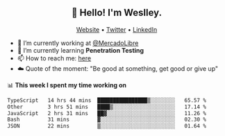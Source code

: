 <h2 align="center">👋 Hello! I'm Weslley.</h2>
<p align="center">
  <a href="http://weslleyneri.com.br">Website</a> •
  <a href="https://twitter.com/Weslley_Neri">Twitter</a> •
  <a href="https://www.linkedin.com/in/weslley-neri-3658908b">LinkedIn</a>
</p>


- 🔭 I’m currently working at [@MercadoLibre](https://github.com/mercadolibre)
- 🌱 I’m currently learning **Penetration Testing**
- 📫 How to reach me: [here](mailto:weslley39@gmail.com)
- ☁️ Quote of the moment: "Be good at something, get good or give up"

📊 **This week I spent my time working on**
<!--START_SECTION:waka-->

```txt
TypeScript   14 hrs 44 mins  ████████████████▒░░░░░░░░   65.57 %
Other        3 hrs 51 mins   ████▒░░░░░░░░░░░░░░░░░░░░   17.14 %
JavaScript   2 hrs 31 mins   ██▓░░░░░░░░░░░░░░░░░░░░░░   11.26 %
Bash         31 mins         ▓░░░░░░░░░░░░░░░░░░░░░░░░   02.30 %
JSON         22 mins         ▒░░░░░░░░░░░░░░░░░░░░░░░░   01.64 %
```

<!--END_SECTION:waka-->

<!-- Inspired by https://github.com/gruselhaus/gruselhaus -->